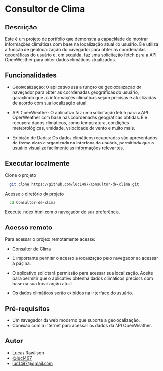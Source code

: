 
# Consultor de Clima

## Descrição
Este é um projeto de portfólio que demonstra a capacidade de mostrar informações climáticas com base na localização atual do usuário. Ele utiliza a função de geolocalização do navegador para obter as coordenadas geográficas do usuário e, em seguida, faz uma solicitação fetch para a API OpenWeather para obter dados climáticos atualizados.


## Funcionalidades

- Geolocalização: O aplicativo usa a função de geolocalização do navegador para obter as coordenadas geográficas do usuário, garantindo que as informações climáticas sejam precisas e atualizadas de acordo com sua localização atual.

- API OpenWeather: O aplicativo faz uma solicitação fetch para a API OpenWeather com base nas coordenadas geográficas obtidas. Ele recupera dados climáticos, como temperatura, condições meteorológicas, umidade, velocidade do vento e muito mais.

- Exibição de Dados: Os dados climáticos recuperados são apresentados de forma clara e organizada na interface do usuário, permitindo que o usuário visualize facilmente as informações relevantes.
## Executar localmente

Clone o projeto

```bash
  git clone https://github.com/luc1497/Consultor-de-clima.git
```

Acesse o diretório do projeto

```bash
  cd Consultor-de-clima
```

  Execute index.html com o navegador de sua preferência.


## Acesso remoto
Para acessar o projeto remotamente acesse:

- [Consultor de Clima](https://lucasrawlison.github.io/Consultor-de-clima/)

- É importante permitir o acesso à localização pelo navegador ao acessar a página.

- O aplicativo solicitará permissão para acessar sua localização. Aceite para permitir que o aplicativo obtenha dados climáticos precisos com base na sua localização atual.

- Os dados climáticos serão exibidos na interface do usuário.
## Pré-requisitos

- Um navegador da web moderno que suporte a geolocalização.
- Conexão com a internet para acessar os dados da API OpenWeather.
## Autor

- Lucas Rawlison
- [@luc1497](https://github.com/luc1497)
- luc1497@gmail.com
